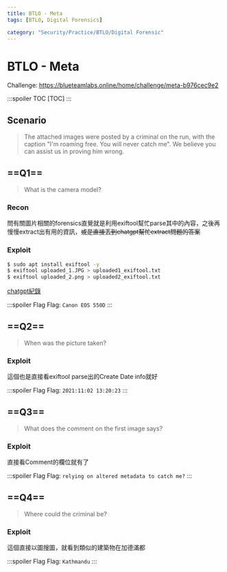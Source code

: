```yaml
---
title: BTLO - Meta
tags: [BTLO, Digital Forensics]

category: "Security/Practice/BTLO/Digital Forensic"
---
```


# BTLO - Meta
Challenge: https://blueteamlabs.online/home/challenge/meta-b976cec9e2

:::spoiler TOC
[TOC]
:::

## Scenario
> The attached images were posted by a criminal on the run, with the caption "I'm roaming free. You will never catch me". We believe you can assist us in proving him wrong. 

## ==Q1==
> What is the camera model?
### Recon
問有關圖片相關的forensics直覺就是利用exiftool幫忙parse其中的內容，之後再慢慢extract出有用的資訊，~~或是直接丟到chatgpt幫忙extract問題的答案~~
### Exploit
```bash
$ sudo apt install exiftool -y
$ exiftool uploaded_1.JPG > uploaded1_exiftool.txt
$ exiftool uploaded_2.png > uploaded2_exiftool.txt
```
[chatgpt紀錄](https://chat.openai.com/share/6b38b409-1dec-4245-bb14-6a6fe98160af)

:::spoiler Flag
Flag: `Canon EOS 550D`
:::
## ==Q2==
> When was the picture taken?
### Exploit
這個也是直接看exiftool parse出的Create Date info就好

:::spoiler Flag
Flag: `2021:11:02 13:20:23`
:::
## ==Q3==
> What does the comment on the first image says?
### Exploit
直接看Comment的欄位就有了

:::spoiler Flag
Flag: `relying on altered metadata to catch me?`
:::
## ==Q4==
> Where could the criminal be?
### Exploit
這個直接以圖搜圖，就看到類似的建築物在加德滿都

:::spoiler Flag
Flag: `Kathmandu`
:::
